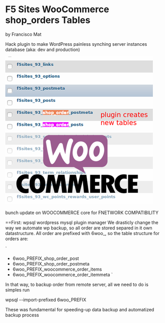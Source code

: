 # F5 Sites WooCommerce shop_orders Tables
by Francisco Mat

Hack plugin to make WordPress painless synching server instances database (aka: dev and production)

![F5 Sites WooCommerce shop_orders Tables](screenshot-shop_orders.png)

bunch update on WOOCOMMERCE core for FNETWORK COMPATIBILITY

==First: wpsql wordpress mysql plugin manager
We drasticly change the way we automate wp backup, so all order are stored separed in it own datastructure. All order are prefixed with 6woo_, so the table structure for orders are:

`
* 6woo_PREFIX_shop_order_post
* 6woo_PREFIX_shop_order_postmeta
* 6woo_PREFIX_woocommerce_order_items
* 6woo_PREFIX_woocommerce_order_itemmeta
`

In that way, to backup order from remote server, all we need to do is simples run

wpsql --import-prefixed 6woo_PREFIX

These was fundamental for speeding-up data backup and automatized backup process